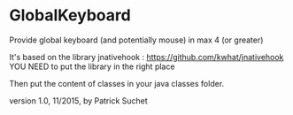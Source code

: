 # GlobalKeyboard
Provide global keyboard (and potentially mouse) in max 4 (or greater)

It's based on the library jnativehook : https://github.com/kwhat/jnativehook
YOU NEED to put the library in the right place

Then put the content of classes in your java classes folder.

version 1.0, 11/2015, by Patrick Suchet
